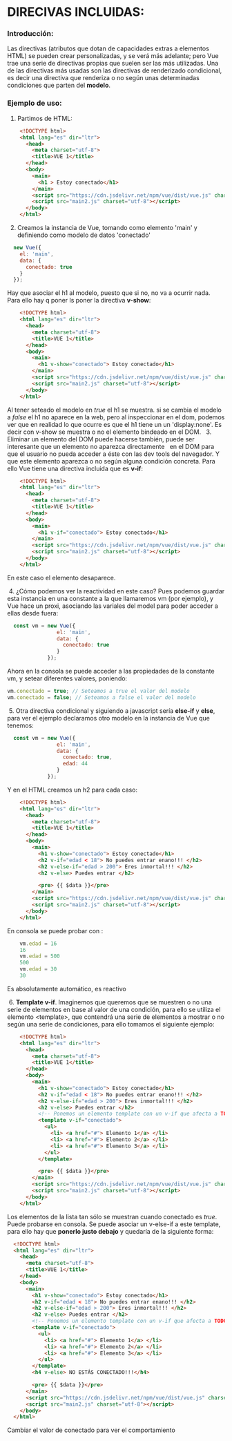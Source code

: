 # DIRECIVAS INCLUIDAS:

### Introducción:  

  Las directivas (atributos que dotan de capacidades extras a elementos HTML) se pueden crear personalizadas, y se verá más adelante;
  pero Vue trae una serie de directivas propias que suelen ser las más utilizadas.
  Una de las directivas más usadas son las directivas de renderizado condicional, es decir una directiva que renderiza o no según
  unas determinadas condiciones que parten del **modelo**.
### Ejemplo de uso:

  1. Partimos de HTML:
```html
    <!DOCTYPE html>
    <html lang="es" dir="ltr">
      <head>
        <meta charset="utf-8">
        <title>VUE 1</title>
      </head>
      <body>
        <main>
          <h1 > Estoy conectado</h1>
        </main>
        <script src="https://cdn.jsdelivr.net/npm/vue/dist/vue.js" charset="utf-8"></script>
        <script src="main2.js" charset="utf-8"></script>
      </body>
    </html>
```
  2. Creamos la instancia de Vue, tomando como elemento 'main' y definiendo como modelo de datos 'conectado'
```javascript
  new Vue({
    el: 'main',
    data: {
      conectado: true
    }
  });
```
  Hay que asociar el h1 al modelo, puesto que si no, no va a ocurrir nada. Para ello hay q poner ls
  poner la directiva **v-show**:

```html
    <!DOCTYPE html>
    <html lang="es" dir="ltr">
      <head>
        <meta charset="utf-8">
        <title>VUE 1</title>
      </head>
      <body>
        <main>
          <h1 v-show="conectado"> Estoy conectado</h1>
        </main>
        <script src="https://cdn.jsdelivr.net/npm/vue/dist/vue.js" charset="utf-8"></script>
        <script src="main2.js" charset="utf-8"></script>
      </body>
    </html>
```
  Al tener seteado el modelo en *true* el h1 se muestra. si se cambia el modelo a *false* el h1 no aparece en la web,
  pero al inspeccionar en el dom, podemos ver que en realidad lo que ocurre es que el h1 tiene un
  un 'display:none'. Es decir con v-show se muestra o no el elemento bindeado en el DOM.
    3. Eliminar un elemento del DOM puede hacerse también, puede ser interesante que un elemento no aparezca directamente
    en el DOM para que el usuario no pueda acceder a éste con las dev tools del navegador. Y que este elemento aparezca o no según alguna condición concreta. Para ello Vue tiene una directiva incluida que es **v-if**:
```html
    <!DOCTYPE html>
    <html lang="es" dir="ltr">
      <head>
        <meta charset="utf-8">
        <title>VUE 1</title>
      </head>
      <body>
        <main>
          <h1 v-if="conectado"> Estoy conectado</h1>
        </main>
        <script src="https://cdn.jsdelivr.net/npm/vue/dist/vue.js" charset="utf-8"></script>
        <script src="main2.js" charset="utf-8"></script>
      </body>
    </html>
```
  En este caso el elemento desaparece.

  4. ¿Cómo podemos ver la reactividad en este caso? Pues podemos guardar esta instancia en una constante a la que llamaremos vm (por ejemplo), y Vue hace un proxi, asociando las variales del model para poder acceder a ellas desde fuera:

```javascript
  const vm = new Vue({
                el: 'main',
                data: {
                  conectado: true
                }
             });
```
  Ahora en la consola se puede acceder a las propiedades de la constante vm, y setear diferentes valores, poniendo:
  
```javascript
vm.conectado = true; // Seteamos a true el valor del modelo
vm.conectado = false; // Seteamos a false el valor del modelo
```
  5. Otra directiva condicional y siguiendo a javascript sería **else-if** y **else**, para ver el ejemplo declaramos otro modelo en la instancia de Vue que tenemos:

```javascript
  const vm = new Vue({
                el: 'main',
                data: {
                  conectado: true,
                  edad: 44
                }
             });
```
  Y en el HTML creamos un h2 para cada caso:
```html
    <!DOCTYPE html>
    <html lang="es" dir="ltr">
      <head>
        <meta charset="utf-8">
        <title>VUE 1</title>
      </head>
      <body>
        <main>
          <h1 v-show="conectado"> Estoy conectado</h1>
          <h2 v-if="edad < 18"> No puedes entrar enano!!! </h2>
          <h2 v-else-if="edad > 200"> Eres inmortal!!! </h2>
          <h2 v-else> Puedes entrar </h2>

          <pre> {{ $data }}</pre>
        </main>
        <script src="https://cdn.jsdelivr.net/npm/vue/dist/vue.js" charset="utf-8"></script>
        <script src="main2.js" charset="utf-8"></script>
      </body>
    </html>
```
  En consola se puede probar con :

```javascript
    vm.edad = 16
    16
    vm.edad = 500
    500
    vm.edad = 30
    30
```
  Es absolutamente automático, es reactivo

  6. **Template v-if**. Imaginemos que queremos que se muestren o no una serie de elementos en base al valor de una condición, para ello se utiliza el elemento \<template\>, que contendrá una serie de elementos a mostrar o no según una serie de condiciones, para ello tomamos el siguiente ejemplo:
```html
    <!DOCTYPE html>
    <html lang="es" dir="ltr">
      <head>
        <meta charset="utf-8">
        <title>VUE 1</title>
      </head>
      <body>
        <main>
          <h1 v-show="conectado"> Estoy conectado</h1>
          <h2 v-if="edad < 18"> No puedes entrar enano!!! </h2>
          <h2 v-else-if="edad > 200"> Eres inmortal!!! </h2>
          <h2 v-else> Puedes entrar </h2>
          <!-- Ponemos un elemento template con un v-if que afecta a TODO su contenido -->
          <template v-if="conectado">
            <ul>
              <li> <a href="#"> Elemento 1</a> </li>
              <li> <a href="#"> Elemento 2</a> </li>
              <li> <a href="#"> Elemento 3</a> </li>
            </ul>
          </template>

          <pre> {{ $data }}</pre>
        </main>
        <script src="https://cdn.jsdelivr.net/npm/vue/dist/vue.js" charset="utf-8"></script>
        <script src="main2.js" charset="utf-8"></script>
      </body>
    </html>
```
  Los elementos de la lista tan sólo se muestran cuando conectado es *true*. Puede probarse en consola.
  Se puede asociar un v-else-if a este template, para ello hay que **ponerlo justo debajo** y quedaría de la siguiente forma:
  ```html
    <!DOCTYPE html>
    <html lang="es" dir="ltr">
      <head>
        <meta charset="utf-8">
        <title>VUE 1</title>
      </head>
      <body>
        <main>
          <h1 v-show="conectado"> Estoy conectado</h1>
          <h2 v-if="edad < 18"> No puedes entrar enano!!! </h2>
          <h2 v-else-if="edad > 200"> Eres inmortal!!! </h2>
          <h2 v-else> Puedes entrar </h2>
          <!-- Ponemos un elemento template con un v-if que afecta a TODO su contenido -->
          <template v-if="conectado">
            <ul>
              <li> <a href="#"> Elemento 1</a> </li>
              <li> <a href="#"> Elemento 2</a> </li>
              <li> <a href="#"> Elemento 3</a> </li>
            </ul>
          </template>
          <h4 v-else> NO ESTÁS CONECTADO!!!</h4>

          <pre> {{ $data }}</pre>
        </main>
        <script src="https://cdn.jsdelivr.net/npm/vue/dist/vue.js" charset="utf-8"></script>
        <script src="main2.js" charset="utf-8"></script>
      </body>
    </html>
```
  Cambiar el valor de conectado para ver el comportamiento

